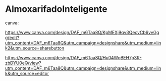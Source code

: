 # AlmoxarifadoInteligente


canva:

https://www.canva.com/design/DAF_m6Taa8Q/KpMEXj9qv3QecvCb6vvGgg/edit?utm_content=DAF_m6Taa8Q&utm_campaign=designshare&utm_medium=link2&utm_source=sharebutton

https://www.canva.com/design/DAF_m6Taa8Q/Hu04WqBEH7p3R-zbDYU0eQ/view?utm_content=DAF_m6Taa8Q&utm_campaign=designshare&utm_medium=link&utm_source=editor
